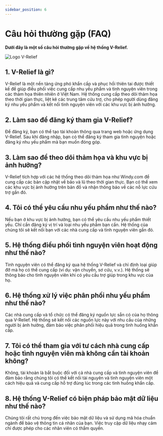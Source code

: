 ```yaml
---
sidebar_position: 6
---
```


# Câu hỏi thường gặp (FAQ)

**Dưới đây là một số câu hỏi thường gặp về hệ thống V-Relief.**

<div style={{ display: 'flex', justifyContent: 'center' }}>
  <img src="/img/banner.png" alt="Logo V-Relief" />
</div>

## 1. V-Relief là gì?

V-Relief là một nền tảng ứng phó khẩn cấp và phục hồi thiên tai được thiết kế để giúp điều phối việc cung cấp nhu yếu phẩm và tình nguyện viên trong các thảm họa thiên nhiên ở Việt Nam. Hệ thống cung cấp theo dõi thảm họa theo thời gian thực, liệt kê các trung tâm cứu trợ, cho phép người dùng đăng ký nhu yếu phẩm và kết nối tình nguyện viên với các khu vực bị ảnh hưởng.

## 2. Làm sao để đăng ký tham gia V-Relief?

Để đăng ký, bạn có thể tạo tài khoản thông qua trang web hoặc ứng dụng V-Relief. Sau khi đăng nhập, bạn có thể đăng ký tham gia tình nguyện hoặc đăng ký nhu yếu phẩm mà bạn muốn đóng góp.

## 3. Làm sao để theo dõi thảm họa và khu vực bị ảnh hưởng?

V-Relief tích hợp với các hệ thống theo dõi thảm họa như Windy.com để cung cấp các bản cập nhật về bão và lũ theo thời gian thực. Bạn có thể xem các khu vực bị ảnh hưởng trên bản đồ và nhận thông báo về các nỗ lực cứu trợ gần đó.

## 4. Tôi có thể yêu cầu nhu yếu phẩm như thế nào?

Nếu bạn ở khu vực bị ảnh hưởng, bạn có thể yêu cầu nhu yếu phẩm thiết yếu. Chỉ cần đăng ký vị trí và loại nhu yếu phẩm bạn cần. Hệ thống của chúng tôi sẽ kết nối bạn với các nhà cung cấp và tình nguyện viên gần đó.

## 5. Hệ thống điều phối tình nguyện viên hoạt động như thế nào?

Tình nguyện viên có thể đăng ký qua hệ thống V-Relief và chỉ định loại giúp đỡ mà họ có thể cung cấp (ví dụ: vận chuyển, sơ cứu, v.v.). Hệ thống sẽ thông báo cho tình nguyện viên khi có yêu cầu trợ giúp trong khu vực của họ.

## 6. Hệ thống xử lý việc phân phối nhu yếu phẩm như thế nào?

Các nhà cung cấp và tổ chức có thể đăng ký nguồn lực sẵn có của họ thông qua V-Relief. Hệ thống sẽ kết nối các nguồn lực này với nhu cầu của những người bị ảnh hưởng, đảm bảo việc phân phối hiệu quả trong tình huống khẩn cấp.

## 7. Tôi có thể tham gia với tư cách nhà cung cấp hoặc tình nguyện viên mà không cần tài khoản không?

Không, tài khoản là bắt buộc đối với cả nhà cung cấp và tình nguyện viên để đảm bảo rằng chúng tôi có thể kết nối tài nguyên và tình nguyện viên một cách hiệu quả và cung cấp hỗ trợ đúng lúc trong các tình huống khẩn cấp.

## 8. Hệ thống V-Relief có biện pháp bảo mật dữ liệu như thế nào?

Chúng tôi rất chú trọng đến việc bảo mật dữ liệu và sử dụng mã hóa chuẩn ngành để bảo vệ thông tin cá nhân của bạn. Việc truy cập dữ liệu nhạy cảm chỉ được phép cho các nhân viên có thẩm quyền.
